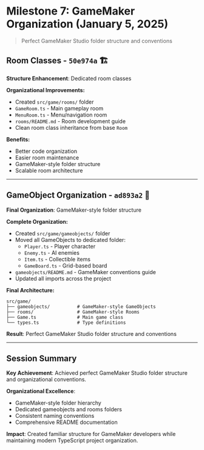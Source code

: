 # Milestone 7: GameMaker Organization (January 5, 2025)

> Perfect GameMaker Studio folder structure and conventions

## Room Classes - `50e974a` 🏗️
**Structure Enhancement**: Dedicated room classes

**Organizational Improvements:**
- Created `src/game/rooms/` folder
- `GameRoom.ts` - Main gameplay room
- `MenuRoom.ts` - Menu/navigation room
- `rooms/README.md` - Room development guide
- Clean room class inheritance from base `Room`

**Benefits:**
- Better code organization
- Easier room maintenance
- GameMaker-style folder structure
- Scalable room architecture

---

## GameObject Organization - `ad893a2` 📁
**Final Organization**: GameMaker-style folder structure

**Complete Organization:**
- Created `src/game/gameobjects/` folder
- Moved all GameObjects to dedicated folder:
  - `Player.ts` - Player character
  - `Enemy.ts` - AI enemies  
  - `Item.ts` - Collectible items
  - `GameBoard.ts` - Grid-based board
- `gameobjects/README.md` - GameMaker conventions guide
- Updated all imports across the project

**Final Architecture:**
```
src/game/
├── gameobjects/          # GameMaker-style GameObjects
├── rooms/                # GameMaker-style Rooms  
├── Game.ts               # Main game class
└── types.ts              # Type definitions
```

**Result**: Perfect GameMaker Studio folder structure and conventions

---

## Session Summary

**Key Achievement**: Achieved perfect GameMaker Studio folder structure and organizational conventions.

**Organizational Excellence**:
- GameMaker-style folder hierarchy
- Dedicated gameobjects and rooms folders
- Consistent naming conventions
- Comprehensive README documentation

**Impact**: Created familiar structure for GameMaker developers while maintaining modern TypeScript project organization.
